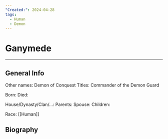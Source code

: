 ```yaml
---
"Created:": 2024-04-28
tags:
  - Human
  - Demon
---
```


# Ganymede
---

## General Info

Other names: Demon of Conquest
Titles: Commander of the Demon Guard

Born:
Died:

House/Dynasty/Clan/...:
Parents:
Spouse:
Children:

Race: [[Human]]



## Biography

